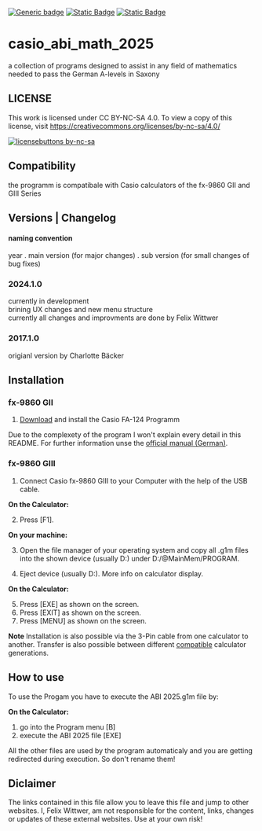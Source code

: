 [![Generic badge](https://img.shields.io/badge/newest_version-2017.1.0-<COLOR>.svg)](https://github.com/felixwittwer/casio_abi_math_2025/releases)
[![Static Badge](https://img.shields.io/badge/project_from_students_at-Gymnasium_Dresden--Plauen-GDP?color=055d3d)](https://gdp.schule/)
[![Static Badge](https://img.shields.io/badge/development_for-Abitur_2025-GDP?color=ff2000)]()

# casio_abi_math_2025
a collection of programs designed to assist in any field of mathematics needed to pass the German A-levels in Saxony

## LICENSE
This work is licensed under CC BY-NC-SA 4.0. To view a copy of this license, visit https://creativecommons.org/licenses/by-nc-sa/4.0/

[![licensebuttons by-nc-sa](https://licensebuttons.net/l/by-nc-sa/3.0/88x31.png)](https://creativecommons.org/licenses/by-nc-sa/4.0)

<div id=compatibility>
  
## Compatibility
the programm is compatibale with Casio calculators of the fx-9860 GII and GIII Series

</div>


## Versions | Changelog
#### naming convention 
year . main version (for major changes) . sub version (for small changes of bug fixes)

### 2024.1.0
currently in development <br>
brining UX changes and new menu structure <br>
currently all changes and improvments are done by Felix Wittwer

### 2017.1.0 
origianl version by Charlotte Bäcker


## Installation
### fx-9860 GII
1. [Download](https://edu.casio.com/dl/) and install the Casio FA-124 Programm

Due to the complexety of the program I won't explain every detail in this README. For further information unse the [official manual (German)](https://support.casio.com/storage/de/manual/pdf/DE/004/FA-124_DE.pdf).

### fx-9860 GIII
1. Connect Casio fx-9860 GIII to your Computer with the help of the USB cable.

**On the Calculator:** <br>

2. Press [F1].

**On your machine:** <br>

3. Open the file manager of your operating system and copy all .g1m files into the shown device (usually D:) under D:/@MainMem/PROGRAM.

4. Eject device (usually D:). More info on calculator display.

**On the Calculator:** <br>

5. Press [EXE] as shown on the screen. <br>
6. Press [EXIT] as shown on the screen. <br>
7. Press [MENU] as shown on the screen. <br>

**Note**
Installation is also possible via the 3-Pin cable from one calculator to another. Transfer is also possible between different [compatible](#compatibility) calculator generations.

## How to use
To use the Progam you have to execute the ABI 2025.g1m file by:

**On the Calculator:** <br>
1. go into the Program menu [B]
2. execute the ABI 2025 file [EXE]

All the other files are used by the program automaticaly and you are getting redirected during execution. So don't rename them!

## Diclaimer
The links contained in this file allow you to leave this file and jump to other websites. I, Felix Wittwer, am not responsible for the content, links, changes or updates of these external websites. Use at your own risk!
